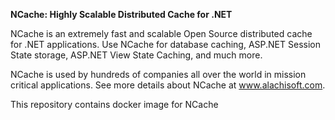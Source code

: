 **NCache: Highly Scalable Distributed Cache for .NET**

NCache is an extremely fast and scalable Open Source distributed cache for .NET applications. Use NCache for database caching, ASP.NET Session State storage, ASP.NET View State Caching, and much more.

NCache is used by hundreds of companies all over the world in mission critical applications. See more details about NCache at www.alachisoft.com.

This repository contains docker image for NCache 

